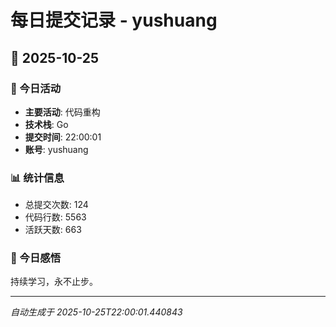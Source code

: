 # 每日提交记录 - yushuang

## 📅 2025-10-25

### 🎯 今日活动
- **主要活动**: 代码重构
- **技术栈**: Go
- **提交时间**: 22:00:01
- **账号**: yushuang

### 📊 统计信息
- 总提交次数: 124
- 代码行数: 5563
- 活跃天数: 663

### 💭 今日感悟
持续学习，永不止步。

---
*自动生成于 2025-10-25T22:00:01.440843*
